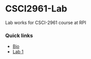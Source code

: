 # CSCI2961-Lab
Lab works for CSCI-2961 course at RPI

### Quick links
- [Bio](https://github.com/smiled0g/CSCI2961-Lab/blob/master/bio.md)
- [Lab 1](https://github.com/smiled0g/CSCI2961-Lab/blob/master/lab1.md)
